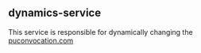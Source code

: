 ## dynamics-service

This service is responsible for dynamically changing the [puconvocation.com](https://puconvocation.com) 